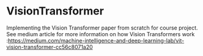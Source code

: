 # VisionTransformer
Implementing the Vision Transformer paper from scratch for course project.
See medium article for more information on how Vision Transformers work :https://medium.com/machine-intelligence-and-deep-learning-lab/vit-vision-transformer-cc56c8071a20
